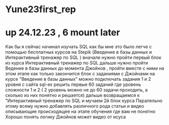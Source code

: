 # Yune23first_rep
# up 24.12.23 , 6 mount later
Как бы я сейчас начинал изучать SQL как бы мне это было легче 
с помощью бесплатных курсов на Stepik (Введение в базы данных и Интерактивный тренажер по SQL )
вначале нужно пройти первый блок из курса Интерактивный тренажер по SQL 
дальше нужно пройти Ведение в базы данных до момента Джойнов , пройти вместе с ними
на этом этапе как только закончится блок с заданиями с Джойнами на курсе "Введение в базы данных"
можно подключать задания 1 и 2 уровня с сайта sql-ex  решить первые 60 заданий где уровень сложности 1 и 2 ( 2 уровень можно не до 60 задачи проходить, а сколько из них понятно и решается)
дальше возвращаемся к "Интерактивный тренажер по SQL  и мучаем 2й блок курса 
Паралельно этому всему нужно добавлять различного рода статьи и видео описывающие происходящее на этапе обучения где вам не понятно
Хорошо понять логику Джойнов может видео от исуса 
